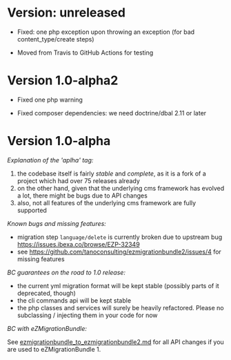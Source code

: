 Version: unreleased
====================

* Fixed: one php exception upon throwing an exception (for bad content_type/create steps)

* Moved from Travis to GitHub Actions for testing


Version 1.0-alpha2
==================

* Fixed one php warning

* Fixed composer dependencies: we need doctrine/dbal 2.11 or later


Version 1.0-alpha
=================

*Explanation of the 'aplha' tag:*

1. the codebase itself is fairly _stable_ and _complete_, as it is a fork of a project which had over 75 releases already
2. on the other hand, given that the underlying cms framework has evolved a lot, there might be bugs due to API changes
3. also, not all features of the underlying cms framework are fully supported

*Known bugs and missing features:*

- migration step `language/delete` is currently broken due to upstream bug https://issues.ibexa.co/browse/EZP-32349
- see https://github.com/tanoconsulting/ezmigrationbundle2/issues/4 for missing features

*BC guarantees on the road to 1.0 release:*

- the current yml migration format will be kept stable (possibly parts of it deprecated, though)
- the cli commands api will be kept stable
- the php classes and services will surely be heavily refactored. Please no subclassing / injecting them in your code for now

*BC with eZMigrationBundle:*

See [ezmigrationbundle_to_ezmigrationbundle2.md](Resources/doc/Upgrading/ezmigrationbundle_to_ezmigrationbundle2.md)
for all API changes if you are used to eZMigrationBundle 1.
